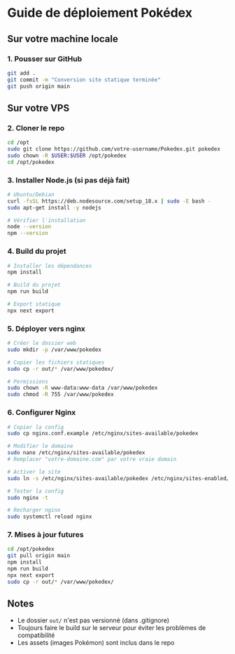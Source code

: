 # Guide de déploiement Pokédex

## Sur votre machine locale

### 1. Pousser sur GitHub
```bash
git add .
git commit -m "Conversion site statique terminée"
git push origin main
```

## Sur votre VPS

### 2. Cloner le repo
```bash
cd /opt
sudo git clone https://github.com/votre-username/Pokedex.git pokedex
sudo chown -R $USER:$USER /opt/pokedex
cd /opt/pokedex
```

### 3. Installer Node.js (si pas déjà fait)
```bash
# Ubuntu/Debian
curl -fsSL https://deb.nodesource.com/setup_18.x | sudo -E bash -
sudo apt-get install -y nodejs

# Vérifier l'installation
node --version
npm --version
```

### 4. Build du projet
```bash
# Installer les dépendances
npm install

# Build du projet
npm run build

# Export statique
npx next export
```

### 5. Déployer vers nginx
```bash
# Créer le dossier web
sudo mkdir -p /var/www/pokedex

# Copier les fichiers statiques
sudo cp -r out/* /var/www/pokedex/

# Permissions
sudo chown -R www-data:www-data /var/www/pokedex
sudo chmod -R 755 /var/www/pokedex
```

### 6. Configurer Nginx
```bash
# Copier la config
sudo cp nginx.conf.example /etc/nginx/sites-available/pokedex

# Modifier le domaine
sudo nano /etc/nginx/sites-available/pokedex
# Remplacer "votre-domaine.com" par votre vraie domain

# Activer le site
sudo ln -s /etc/nginx/sites-available/pokedex /etc/nginx/sites-enabled/

# Tester la config
sudo nginx -t

# Recharger nginx
sudo systemctl reload nginx
```

### 7. Mises à jour futures
```bash
cd /opt/pokedex
git pull origin main
npm install
npm run build
npx next export
sudo cp -r out/* /var/www/pokedex/
```

## Notes
- Le dossier `out/` n'est pas versionné (dans .gitignore)
- Toujours faire le build sur le serveur pour éviter les problèmes de compatibilité
- Les assets (images Pokémon) sont inclus dans le repo